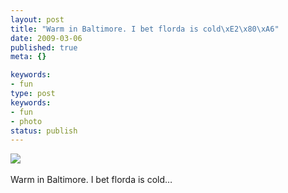 ```yaml
---
layout: post
title: "Warm in Baltimore. I bet florda is cold\xE2\x80\xA6"
date: 2009-03-06
published: true
meta: {}

keywords:
- fun
type: post
keywords:
- fun
- photo
status: publish
---
```

![](http://media.eick.us/2011/05/4Lbi8pbnEkqlck3wMgLeyPk9o1_400.jpg)<br /><br />Warm in Baltimore. I bet florda is cold&#8230;
